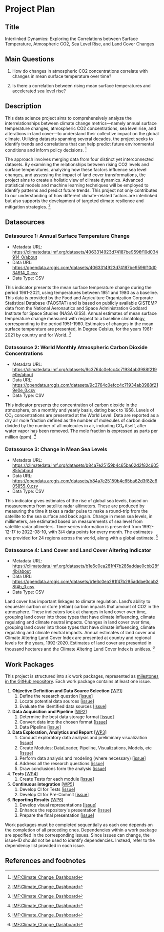 # Project Plan

## Title

Interlinked Dynamics: Exploring the Correlations between Surface Temperature, Atmospheric CO2, Sea Level Rise, and Land Cover Changes

## Main Questions

1. How do changes in atmospheric CO2 concentrations correlate with changes in mean surface temperature over time?

2. Is there a correlation between rising mean surface temperatures and accelerated sea level rise?

## Description


This data science project aims to comprehensively analyze the interrelationships between climate change metrics—namely annual surface temperature changes, atmospheric CO2 concentrations, sea level rise, and alterations in land cover—to understand their collective impact on the global climate. Utilizing datasets spanning several decades, the project seeks to identify trends and correlations that can help predict future environmental conditions and inform policy decisions. [^r1]

The approach involves merging data from four distinct yet interconnected datasets. By examining the relationships between rising CO2 levels and surface temperatures, analyzing how these factors influence sea level changes, and assessing the impact of land cover transformations, the project aims to create a holistic view of climate dynamics. Advanced statistical models and machine learning techniques will be employed to identify patterns and predict future trends. This project not only contributes to our understanding of how different climate-related factors are interlinked but also supports the development of targeted climate resilience and mitigation strategies. [^r1]

## Datasources

<!-- Describe each datasources you plan to use in a section. Use the prefic "DatasourceX" where X is the id of the datasource. -->

### Datasource 1: Annual Surface Temperature Change
* Metadata URL: https://climatedata.imf.org/datasets/4063314923d74187be9596f10d034914_0/about
* Data URL: https://opendata.arcgis.com/datasets/4063314923d74187be9596f10d034914_0.csv
* Data Type: CSV

This indicator presents the mean surface temperature change during the period 1961-2021, using temperatures between 1951 and 1980 as a baseline.
This data is provided by the Food and Agriculture Organization Corporate Statistical Database (FAOSTAT) and is based on publicly available GISTEMP data from the National Aeronautics and Space Administration Goddard Institute for Space Studies (NASA GISS). Annual estimates of mean surface temperature change measured with respect to a baseline climatology, corresponding to the period 1951-1980. Estimates of changes in the mean surface temperature are presented, in Degree Celsius, for the years 1961-2021 by country and for World. [^r1]

### Datasource 2: World Monthly Atmospheric Carbon Dioxide Concentrations
* Metadata URL: https://climatedata.imf.org/datasets/9c3764c0efcc4c71934ab3988f219e0e/about
* Data URL: https://opendata.arcgis.com/datasets/9c3764c0efcc4c71934ab3988f219e0e_0.csv
* Data Type: CSV

This indicator presents the concentration of carbon dioxide in the atmosphere, on a monthly and yearly basis, dating back to 1958. Levels of CO₂ concentrations are presented at the World Level. Data are reported as a dry air mole fraction defined as the number of molecules of carbon dioxide divided by the number of all molecules in air, including CO₂ itself, after water vapor has been removed. The mole fraction is expressed as parts per million (ppm). [^r1]

### Datasource 3: Change in Mean Sea Levels
* Metadata URL: https://climatedata.imf.org/datasets/b84a7e25159b4c65ba62d3f82c605855/about
* Data URL: https://opendata.arcgis.com/datasets/b84a7e25159b4c65ba62d3f82c605855_0.csv
* Data Type: CSV

This indicator gives estimates of the rise of global sea levels, based on measurements from satellite radar altimeters. These are produced by measuring the time it takes a radar pulse to make a round-trip from the satellite to the sea surface and back again. 
Change in mean sea levels, in millimeters, are estimated based on measurements of sea level from satellite radar altimeters. Time-series information is presented from 1992-12-17 to 2022-08-10, with 3/4 data points for every month. The estimates are provided for 24 regions across the world, along with a global estimate. [^r1]


### Datasource 4: Land Cover and Land Cover Altering Indicator
* Metadata URL: https://climatedata.imf.org/datasets/b1e6c0ea281f47b285addae0cbb28f4b/about
* Data URL: https://opendata.arcgis.com/datasets/b1e6c0ea281f47b285addae0cbb28f4b_0.csv
* Data Type: CSV

Land cover has important linkages to climate regulation. Land’s ability to sequester carbon or store (retain) carbon impacts that amount of CO2 in the atmosphere. These indicators look at changes in land cover over time, grouping land cover into those types that have climate influencing, climate regulating and climate neutral impacts.
Changes in land cover over time, grouping land cover into those types that have climate influencing, climate regulating and climate neutral impacts.
Annual estimates of land cover and Climate Altering Land Cover Index are presented at country and regional levels for the years, 1992-2020. 
Estimates of land cover are presented in thousand hectares and the Climate Altering Land Cover Index is unitless. [^r1]


## Work Packages

<!-- List of work packages ordered sequentially, each pointing to an issue with more details. -->

This project is structured into six work packages, represented as [milestones in the GitHub repository](https://github.com/Hassan8725/advance_data_engineering/milestones).
Each work package contains at least one issue. 

1. **Objective Definition and Data Source Selection** [[WP1](https://github.com/Hassan8725/advance_data_engineering/milestone/1)]
    1. Define the research question [[issue](https://github.com/Hassan8725/advance_data_engineering/issues/8)]
    2. Locate potential data sources [[issue](https://github.com/Hassan8725/advance_data_engineering/issues/9)]
    3. Evaluate the identified data sources [[issue](https://github.com/Hassan8725/advance_data_engineering/issues/10)]
2. **Data Acquisition and Pipeline** [[WP2](https://github.com/Hassan8725/advance_data_engineering/milestone/2)]
    1. Determine the best data storage format [[issue](https://github.com/Hassan8725/advance_data_engineering/issues/11)]
    2. Convert data into the chosen format [[issue](https://github.com/Hassan8725/advance_data_engineering/issues/12)]
    3. Data Pipeline [[issue](https://github.com/Hassan8725/advance_data_engineering/issues/13)]
3. **Data Exploration, Analytics and Report** [[WP3](https://github.com/Hassan8725/advance_data_engineering/milestone/3)]
    1. Conduct exploratory data analysis and preliminary visualization [[issue](https://github.com/Hassan8725/advance_data_engineering/issues/14)]
    2. Create Modules: DataLoader, Pipeline, Visualizations, Models, etc [[issue](https://github.com/Hassan8725/advance_data_engineering/issues/15)]
    3. Perform data analysis and modeling (where necessary) [[issue](https://github.com/Hassan8725/advance_data_engineering/issues/16)]
    4. Address all the research questions [[issue](https://github.com/Hassan8725/advance_data_engineering/issues/17)]
    5. Draw conclusions form the analysis [[issue](https://github.com/Hassan8725/advance_data_engineering/issues/18)]
4. **Tests** [[WP4](https://github.com/Hassan8725/advance_data_engineering/milestone/4)]
    1. Create Tests for each module [[issue](https://github.com/Hassan8725/advance_data_engineering/issues/19)]
5. **Continuous integration** [[WP5](https://github.com/Hassan8725/advance_data_engineering/milestone/5)]
    1. Develop CI for Tests [[issue](https://github.com/Hassan8725/advance_data_engineering/issues/20)]
    2. Develop CI for Pre-Commit [[issue](https://github.com/Hassan8725/advance_data_engineering/issues/21)]
6. **Reporting Results** [[WP6](https://github.com/Hassan8725/advance_data_engineering/milestone/6)]
    1. Develop visual representations [[issue](https://github.com/Hassan8725/advance_data_engineering/issues/22)]
    2. Enhance the repository's presentation [[issue](https://github.com/Hassan8725/advance_data_engineering/issues/23)]
    3. Prepare the final presentation [[issue](https://github.com/Hassan8725/advance_data_engineering/issues/24)]


Work packages must be completed sequentially as each one depends on the completion of all preceding ones. Dependencies within a work package are specified in the corresponding issues.
Since issues can change, the issue-ID should not be used to identify dependencies. Instead, refer to the dependency list provided in each issue.

## References and footnotes

[^r1]: [IMF:Climate_Change_Dashboard](https://climatedata.imf.org/)